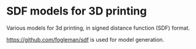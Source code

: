 # SDF models for 3D printing
 
Various models for 3d printing, in signed distance function (SDF) format.

https://github.com/fogleman/sdf is used for model generation.

